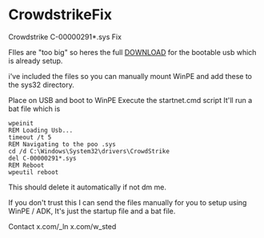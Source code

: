 # CrowdstrikeFix
Crowdstrike C-00000291*.sys Fix

FIles are "too big" so heres the full [DOWNLOAD](https://drive.google.com/drive/folders/1cxCT1eRfwOsmkEOaq6_IZGaPBUOh8fYs?usp=sharing) for the bootable usb which is already setup.

i've included the files so you can manually mount WinPE and add these to the sys32 directory.

Place on USB and boot to WinPE
Execute the startnet.cmd script
It'll run a bat file which is 

```@echo off
wpeinit
REM Loading Usb...
timeout /t 5
REM Navigating to the poo .sys
cd /d C:\Windows\System32\drivers\CrowdStrike
del C-00000291*.sys
REM Reboot
wpeutil reboot
```

This should delete it automatically if not dm me.

If you don't trust this I can send the files manually for you to setup using WinPE / ADK, It's just the startup file and a bat file.

Contact x.com/_ln x.com/w_sted
